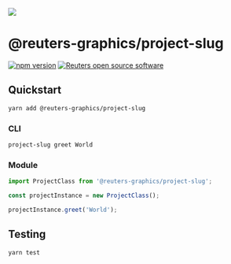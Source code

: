 ![](https://graphics.thomsonreuters.com/style-assets/images/logos/reuters-graphics-logo/svg/graphics-logo-color-dark.svg)

# @reuters-graphics/project-slug

[![npm version](https://badge.fury.io/js/%40reuters-graphics%2Fproject-slug.svg)](https://badge.fury.io/js/%40reuters-graphics%2Fproject-slug) [![Reuters open source software](https://badgen.net/badge/Reuters/open%20source/?color=ff8000)](https://github.com/reuters-graphics/)

## Quickstart

```bash
yarn add @reuters-graphics/project-slug
```

### CLI

```bash
project-slug greet World
```

### Module

```javascript
import ProjectClass from '@reuters-graphics/project-slug';

const projectInstance = new ProjectClass();

projectInstance.greet('World');
```

## Testing

```bash
yarn test
```
